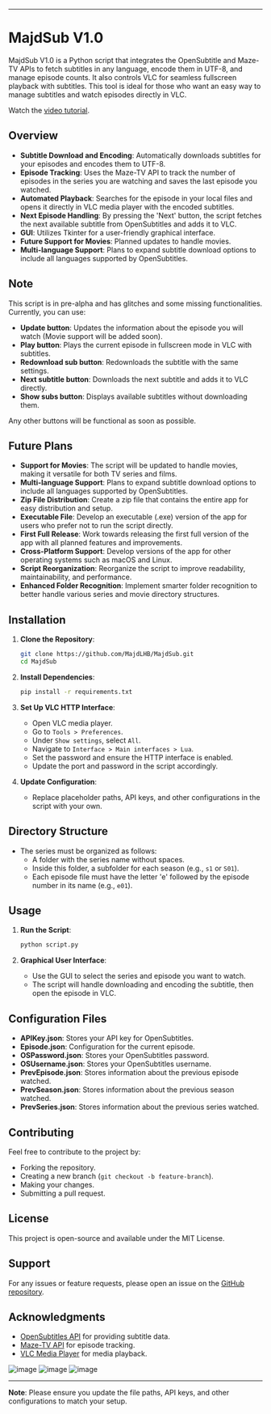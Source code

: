 
---

# **MajdSub V1.0**

MajdSub V1.0 is a Python script that integrates the OpenSubtitle and Maze-TV APIs to fetch subtitles in any language, encode them in UTF-8, and manage episode counts. It also controls VLC for seamless fullscreen playback with subtitles. This tool is ideal for those who want an easy way to manage subtitles and watch episodes directly in VLC.

Watch the [video tutorial](https://youtu.be/WKzk7VpAuEI).

## **Overview**

- **Subtitle Download and Encoding**: Automatically downloads subtitles for your episodes and encodes them to UTF-8.
- **Episode Tracking**: Uses the Maze-TV API to track the number of episodes in the series you are watching and saves the last episode you watched.
- **Automated Playback**: Searches for the episode in your local files and opens it directly in VLC media player with the encoded subtitles.
- **Next Episode Handling**: By pressing the 'Next' button, the script fetches the next available subtitle from OpenSubtitles and adds it to VLC.
- **GUI**: Utilizes Tkinter for a user-friendly graphical interface.
- **Future Support for Movies**: Planned updates to handle movies.
- **Multi-language Support**: Plans to expand subtitle download options to include all languages supported by OpenSubtitles.

## **Note**

This script is in pre-alpha and has glitches and some missing functionalities. Currently, you can use:
- **Update button**: Updates the information about the episode you will watch (Movie support will be added soon).
- **Play button**: Plays the current episode in fullscreen mode in VLC with subtitles.
- **Redownload sub button**: Redownloads the subtitle with the same settings.
- **Next subtitle button**: Downloads the next subtitle and adds it to VLC directly.
- **Show subs button**: Displays available subtitles without downloading them.

Any other buttons will be functional as soon as possible.

## **Future Plans**

- **Support for Movies**: The script will be updated to handle movies, making it versatile for both TV series and films.
- **Multi-language Support**: Plans to expand subtitle download options to include all languages supported by OpenSubtitles.
- **Zip File Distribution**: Create a zip file that contains the entire app for easy distribution and setup.
- **Executable File**: Develop an executable (.exe) version of the app for users who prefer not to run the script directly.
- **First Full Release**: Work towards releasing the first full version of the app with all planned features and improvements.
- **Cross-Platform Support**: Develop versions of the app for other operating systems such as macOS and Linux.
- **Script Reorganization**: Reorganize the script to improve readability, maintainability, and performance.
- **Enhanced Folder Recognition**: Implement smarter folder recognition to better handle various series and movie directory structures.

## **Installation**

1. **Clone the Repository**:
   ```bash
   git clone https://github.com/MajdLHB/MajdSub.git
   cd MajdSub
   ```

2. **Install Dependencies**:
   ```bash
   pip install -r requirements.txt
   ```

3. **Set Up VLC HTTP Interface**:
   - Open VLC media player.
   - Go to `Tools > Preferences`.
   - Under `Show settings`, select `All`.
   - Navigate to `Interface > Main interfaces > Lua`.
   - Set the password and ensure the HTTP interface is enabled.
   - Update the port and password in the script accordingly.

4. **Update Configuration**:
   - Replace placeholder paths, API keys, and other configurations in the script with your own.

## **Directory Structure**

- The series must be organized as follows:
  - A folder with the series name without spaces.
  - Inside this folder, a subfolder for each season (e.g., `s1` or `S01`).
  - Each episode file must have the letter 'e' followed by the episode number in its name (e.g., `e01`).

## **Usage**

1. **Run the Script**:
   ```bash
   python script.py
   ```

2. **Graphical User Interface**:
   - Use the GUI to select the series and episode you want to watch.
   - The script will handle downloading and encoding the subtitle, then open the episode in VLC.

## **Configuration Files**

- **APIKey.json**: Stores your API key for OpenSubtitles.
- **Episode.json**: Configuration for the current episode.
- **OSPassword.json**: Stores your OpenSubtitles password.
- **OSUsername.json**: Stores your OpenSubtitles username.
- **PrevEpisode.json**: Stores information about the previous episode watched.
- **PrevSeason.json**: Stores information about the previous season watched.
- **PrevSeries.json**: Stores information about the previous series watched.

## **Contributing**

Feel free to contribute to the project by:
- Forking the repository.
- Creating a new branch (`git checkout -b feature-branch`).
- Making your changes.
- Submitting a pull request.

## **License**

This project is open-source and available under the MIT License.

## **Support**

For any issues or feature requests, please open an issue on the [GitHub repository](https://github.com/MajdLHB/MajdSub/issues).

## **Acknowledgments**

- [OpenSubtitles API](https://www.opensubtitles.com) for providing subtitle data.
- [Maze-TV API](https://www.maze.tv) for episode tracking.
- [VLC Media Player](https://www.videolan.org/vlc/index.html) for media playback.


![image](https://github.com/user-attachments/assets/8f9c5f64-f368-4cf1-9c67-9cd6591bfac9)
![image](https://github.com/user-attachments/assets/080488bb-093a-43dc-be58-275422b4aa69)
![image](https://github.com/user-attachments/assets/a97f5e69-67fb-438a-9b8b-4b119f8d2b37)

---

**Note**: Please ensure you update the file paths, API keys, and other configurations to match your setup.

